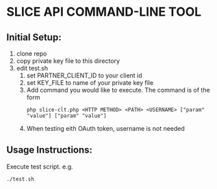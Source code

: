 # SLICE API COMMAND-LINE TOOL

## Initial Setup:

1. clone repo
1. copy private key file to this directory
1. edit test.sh
   1. set PARTNER_CLIENT_ID to your client id
   1. set KEY_FILE to name of your private key file
   1. Add command you would like to execute. The command is of the form
      ```
      php slice-clt.php <HTTP METHOD> <PATH> <USERNAME> ["param" "value"] ["param" "value"]
      ```
   1. When testing eith OAuth token, username is not needed

## Usage Instructions:
Execute test script. e.g.
```
./test.sh
```
